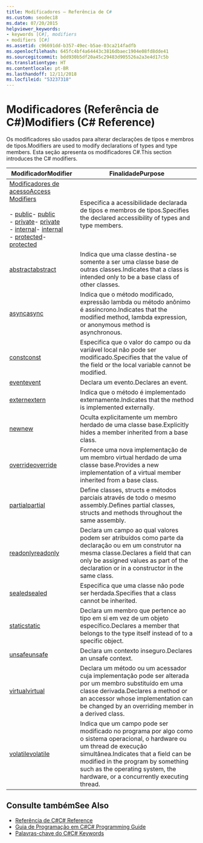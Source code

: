 ```yaml
---
title: Modificadores – Referência de C#
ms.custom: seodec18
ms.date: 07/20/2015
helpviewer_keywords:
- keywords [C#], modifiers
- modifiers [C#]
ms.assetid: c96691dd-b357-49ec-b5ae-03ca214fadfb
ms.openlocfilehash: 645fc4bf4a64443c3816dbaec1904e08fd8dde41
ms.sourcegitcommit: bdd930b5df20a45c29483d905526a2a3e4d17c5b
ms.translationtype: HT
ms.contentlocale: pt-BR
ms.lasthandoff: 12/11/2018
ms.locfileid: "53237318"
---
```

# <a name="modifiers-c-reference"></a><span data-ttu-id="2e044-102">Modificadores (Referência de C#)</span><span class="sxs-lookup"><span data-stu-id="2e044-102">Modifiers (C# Reference)</span></span>
<span data-ttu-id="2e044-103">Os modificadores são usados para alterar declarações de tipos e membros de tipos.</span><span class="sxs-lookup"><span data-stu-id="2e044-103">Modifiers are used to modify declarations of types and type members.</span></span> <span data-ttu-id="2e044-104">Esta seção apresenta os modificadores C#.</span><span class="sxs-lookup"><span data-stu-id="2e044-104">This section introduces the C# modifiers.</span></span>  
  
|<span data-ttu-id="2e044-105">Modificador</span><span class="sxs-lookup"><span data-stu-id="2e044-105">Modifier</span></span>|<span data-ttu-id="2e044-106">Finalidade</span><span class="sxs-lookup"><span data-stu-id="2e044-106">Purpose</span></span>|  
|--------------|-------------|  
|[<span data-ttu-id="2e044-107">Modificadores de acesso</span><span class="sxs-lookup"><span data-stu-id="2e044-107">Access Modifiers</span></span>](../../../csharp/language-reference/keywords/access-modifiers.md)<br /><br /> <span data-ttu-id="2e044-108">-   [public](../../../csharp/language-reference/keywords/public.md)</span><span class="sxs-lookup"><span data-stu-id="2e044-108">-   [public](../../../csharp/language-reference/keywords/public.md)</span></span><br /><span data-ttu-id="2e044-109">-   [private](../../../csharp/language-reference/keywords/private.md)</span><span class="sxs-lookup"><span data-stu-id="2e044-109">-   [private](../../../csharp/language-reference/keywords/private.md)</span></span><br /><span data-ttu-id="2e044-110">-   [internal](../../../csharp/language-reference/keywords/internal.md)</span><span class="sxs-lookup"><span data-stu-id="2e044-110">-   [internal](../../../csharp/language-reference/keywords/internal.md)</span></span><br /><span data-ttu-id="2e044-111">-   [protected](../../../csharp/language-reference/keywords/protected.md)</span><span class="sxs-lookup"><span data-stu-id="2e044-111">-   [protected](../../../csharp/language-reference/keywords/protected.md)</span></span>|<span data-ttu-id="2e044-112">Especifica a acessibilidade declarada de tipos e membros de tipos.</span><span class="sxs-lookup"><span data-stu-id="2e044-112">Specifies the declared accessibility of types and type members.</span></span>|  
|[<span data-ttu-id="2e044-113">abstract</span><span class="sxs-lookup"><span data-stu-id="2e044-113">abstract</span></span>](../../../csharp/language-reference/keywords/abstract.md)|<span data-ttu-id="2e044-114">Indica que uma classe destina-se somente a ser uma classe base de outras classes.</span><span class="sxs-lookup"><span data-stu-id="2e044-114">Indicates that a class is intended only to be a base class of other classes.</span></span>|  
|[<span data-ttu-id="2e044-115">async</span><span class="sxs-lookup"><span data-stu-id="2e044-115">async</span></span>](../../../csharp/language-reference/keywords/async.md)|<span data-ttu-id="2e044-116">Indica que o método modificado, expressão lambda ou método anônimo é assíncrono.</span><span class="sxs-lookup"><span data-stu-id="2e044-116">Indicates that the modified method, lambda expression, or anonymous method is asynchronous.</span></span>|  
|[<span data-ttu-id="2e044-117">const</span><span class="sxs-lookup"><span data-stu-id="2e044-117">const</span></span>](../../../csharp/language-reference/keywords/const.md)|<span data-ttu-id="2e044-118">Especifica que o valor do campo ou da variável local não pode ser modificado.</span><span class="sxs-lookup"><span data-stu-id="2e044-118">Specifies that the value of the field or the local variable cannot be modified.</span></span>|  
|[<span data-ttu-id="2e044-119">event</span><span class="sxs-lookup"><span data-stu-id="2e044-119">event</span></span>](../../../csharp/language-reference/keywords/event.md)|<span data-ttu-id="2e044-120">Declara um evento.</span><span class="sxs-lookup"><span data-stu-id="2e044-120">Declares an event.</span></span>|  
|[<span data-ttu-id="2e044-121">extern</span><span class="sxs-lookup"><span data-stu-id="2e044-121">extern</span></span>](../../../csharp/language-reference/keywords/extern.md)|<span data-ttu-id="2e044-122">Indica que o método é implementado externamente.</span><span class="sxs-lookup"><span data-stu-id="2e044-122">Indicates that the method is implemented externally.</span></span>|  
|[<span data-ttu-id="2e044-123">new</span><span class="sxs-lookup"><span data-stu-id="2e044-123">new</span></span>](../../../csharp/language-reference/keywords/new.md)|<span data-ttu-id="2e044-124">Oculta explicitamente um membro herdado de uma classe base.</span><span class="sxs-lookup"><span data-stu-id="2e044-124">Explicitly hides a member inherited from a base class.</span></span>|  
|[<span data-ttu-id="2e044-125">override</span><span class="sxs-lookup"><span data-stu-id="2e044-125">override</span></span>](../../../csharp/language-reference/keywords/override.md)|<span data-ttu-id="2e044-126">Fornece uma nova implementação de um membro virtual herdado de uma classe base.</span><span class="sxs-lookup"><span data-stu-id="2e044-126">Provides a new implementation of a virtual member inherited from a base class.</span></span>|  
|[<span data-ttu-id="2e044-127">partial</span><span class="sxs-lookup"><span data-stu-id="2e044-127">partial</span></span>](../../../csharp/language-reference/keywords/partial-type.md)|<span data-ttu-id="2e044-128">Define classes, structs e métodos parciais através de todo o mesmo assembly.</span><span class="sxs-lookup"><span data-stu-id="2e044-128">Defines partial classes, structs and methods throughout the same assembly.</span></span>|  
|[<span data-ttu-id="2e044-129">readonly</span><span class="sxs-lookup"><span data-stu-id="2e044-129">readonly</span></span>](../../../csharp/language-reference/keywords/readonly.md)|<span data-ttu-id="2e044-130">Declara um campo ao qual valores podem ser atribuídos como parte da declaração ou em um construtor na mesma classe.</span><span class="sxs-lookup"><span data-stu-id="2e044-130">Declares a field that can only be assigned values as part of the declaration or in a constructor in the same class.</span></span>|  
|[<span data-ttu-id="2e044-131">sealed</span><span class="sxs-lookup"><span data-stu-id="2e044-131">sealed</span></span>](../../../csharp/language-reference/keywords/sealed.md)|<span data-ttu-id="2e044-132">Especifica que uma classe não pode ser herdada.</span><span class="sxs-lookup"><span data-stu-id="2e044-132">Specifies that a class cannot be inherited.</span></span>|  
|[<span data-ttu-id="2e044-133">static</span><span class="sxs-lookup"><span data-stu-id="2e044-133">static</span></span>](../../../csharp/language-reference/keywords/static.md)|<span data-ttu-id="2e044-134">Declara um membro que pertence ao tipo em si em vez de um objeto específico.</span><span class="sxs-lookup"><span data-stu-id="2e044-134">Declares a member that belongs to the type itself instead of to a specific object.</span></span>|  
|[<span data-ttu-id="2e044-135">unsafe</span><span class="sxs-lookup"><span data-stu-id="2e044-135">unsafe</span></span>](../../../csharp/language-reference/keywords/unsafe.md)|<span data-ttu-id="2e044-136">Declara um contexto inseguro.</span><span class="sxs-lookup"><span data-stu-id="2e044-136">Declares an unsafe context.</span></span>|  
|[<span data-ttu-id="2e044-137">virtual</span><span class="sxs-lookup"><span data-stu-id="2e044-137">virtual</span></span>](../../../csharp/language-reference/keywords/virtual.md)|<span data-ttu-id="2e044-138">Declara um método ou um acessador cuja implementação pode ser alterada por um membro substituído em uma classe derivada.</span><span class="sxs-lookup"><span data-stu-id="2e044-138">Declares a method or an accessor whose implementation can be changed by an overriding member in a derived class.</span></span>|  
|[<span data-ttu-id="2e044-139">volatile</span><span class="sxs-lookup"><span data-stu-id="2e044-139">volatile</span></span>](../../../csharp/language-reference/keywords/volatile.md)|<span data-ttu-id="2e044-140">Indica que um campo pode ser modificado no programa por algo como o sistema operacional, o hardware ou um thread de execução simultânea.</span><span class="sxs-lookup"><span data-stu-id="2e044-140">Indicates that a field can be modified in the program by something such as the operating system, the hardware, or a concurrently executing thread.</span></span>|  
  
## <a name="see-also"></a><span data-ttu-id="2e044-141">Consulte também</span><span class="sxs-lookup"><span data-stu-id="2e044-141">See Also</span></span>

- [<span data-ttu-id="2e044-142">Referência de C#</span><span class="sxs-lookup"><span data-stu-id="2e044-142">C# Reference</span></span>](../../../csharp/language-reference/index.md)  
- [<span data-ttu-id="2e044-143">Guia de Programação em C#</span><span class="sxs-lookup"><span data-stu-id="2e044-143">C# Programming Guide</span></span>](../../../csharp/programming-guide/index.md)  
- [<span data-ttu-id="2e044-144">Palavras-chave do C#</span><span class="sxs-lookup"><span data-stu-id="2e044-144">C# Keywords</span></span>](../../../csharp/language-reference/keywords/index.md)
